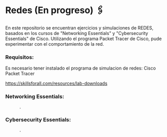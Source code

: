 # Redes (En progreso) 🖇️

En este repositorio se encuentran ejercicios y simulaciones de REDES, basados en los cursos de "Networking Essentials"
y "Cybersecurity Essentials" de Cisco. 
Utilizando el programa Packet Tracer de Cisco, pude experimentar con el comportamiento de la red.

### Requisitos:
Es necesario tener instalado el programa de simulacion de redes: Cisco Packet Tracer

https://skillsforall.com/resources/lab-downloads

###  Networking Essentials:
          .
          
        
###  Cybersecurity Essentials:
          .
          
